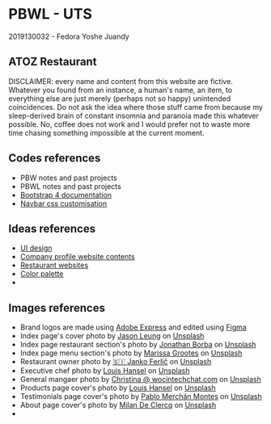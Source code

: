 # PBWL - UTS

2019130032 - Fedora Yoshe Juandy

## ATOZ Restaurant

DISCLAIMER: every name and content from this website are fictive. Whatever you found from an instance, a human's name, an item, to everything else are just merely (perhaps not so happy) unintended coincidences. Do not ask the idea where those stuff came from because my sleep-derived brain of constant insomnia and paranoia made this whatever possible. No, coffee does not work and I would prefer not to waste more time chasing something impossible at the current moment.

## Codes references

- PBW notes and past projects
- PBWL notes and past projects
- <a href="https://getbootstrap.com/docs/4.1">Bootstrap 4 documentation</a>
- <a href="https://stackoverflow.com/questions/43381596/bootstrap-change-navbar-color">Navbar css customisation</a>

## Ideas references

- <a href="https://dribbble.com/tags/restaurant">UI design</a>
- <a href="https://www.dewaweb.com/blog/website-company-profile-terbaik/">Company profile website contents</a>
- <a href="https://getbento.com/blog/best-restaurant-websites-design/">Restaurant websites</a>
- <a href="https://abhijitrawool.com/restaurant-website-color-palettes/">Color palette</a>
- 

## Images references

- Brand logos are made using <a href="https://express.adobe.com/express-apps/logo-maker">Adobe Express</a> and edited using <a href="https://www.figma.com/">Figma</a>
- Index page's cover photo by <a href="https://unsplash.com/@ninjason?utm_source=unsplash&utm_medium=referral&utm_content=creditCopyText">Jason Leung</a> on <a href="https://unsplash.com/s/photos/restaurant?utm_source=unsplash&utm_medium=referral&utm_content=creditCopyText">Unsplash</a>
- Index page restaurant section's photo by <a href="https://unsplash.com/@jonathanborba?utm_source=unsplash&utm_medium=referral&utm_content=creditCopyText">Jonathan Borba</a> on <a href="https://unsplash.com/s/photos/restaurant?utm_source=unsplash&utm_medium=referral&utm_content=creditCopyText">Unsplash</a>
- Index page menu section's photo by <a href="https://unsplash.com/@stilclassis?utm_source=unsplash&utm_medium=referral&utm_content=creditCopyText">Marissa Grootes</a> on <a href="https://unsplash.com/s/photos/restaurant?utm_source=unsplash&utm_medium=referral&utm_content=creditCopyText">Unsplash</a>
- Restaurant owner photo by <a href="https://unsplash.com/es/@itfeelslikefilm?utm_source=unsplash&utm_medium=referral&utm_content=creditCopyText">🇸🇮 Janko Ferlič</a> on <a href="https://unsplash.com/s/photos/man?utm_source=unsplash&utm_medium=referral&utm_content=creditCopyText">Unsplash</a>
- Executive chef photo by <a href="https://unsplash.com/@louishansel?utm_source=unsplash&utm_medium=referral&utm_content=creditCopyText">Louis Hansel</a> on <a href="https://unsplash.com/s/photos/chef?utm_source=unsplash&utm_medium=referral&utm_content=creditCopyText">Unsplash</a>
- General mangaer photo by <a href="https://unsplash.com/@wocintechchat?utm_source=unsplash&utm_medium=referral&utm_content=creditCopyText">Christina @ wocintechchat.com</a> on <a href="https://unsplash.com/s/photos/manager?utm_source=unsplash&utm_medium=referral&utm_content=creditCopyText">Unsplash</a>
- Products page cover's photo by <a href="https://unsplash.com/@louishansel?utm_source=unsplash&utm_medium=referral&utm_content=creditCopyText">Louis Hansel</a> on <a href="https://unsplash.com/s/photos/menu?utm_source=unsplash&utm_medium=referral&utm_content=creditCopyText">Unsplash</a>
- Testimonials page cover's photo by <a href="https://unsplash.com/@pablomerchanm?utm_source=unsplash&utm_medium=referral&utm_content=creditCopyText">Pablo Merchán Montes</a> on <a href="https://unsplash.com/s/photos/restaurant?utm_source=unsplash&utm_medium=referral&utm_content=creditCopyText">Unsplash</a>
- About page cover's photo by <a href="https://unsplash.com/@mdc_photography2000?utm_source=unsplash&utm_medium=referral&utm_content=creditCopyText">Milan De Clercq</a> on <a href="https://unsplash.com/s/photos/restaurant-outside?utm_source=unsplash&utm_medium=referral&utm_content=creditCopyText">Unsplash</a>
- 
